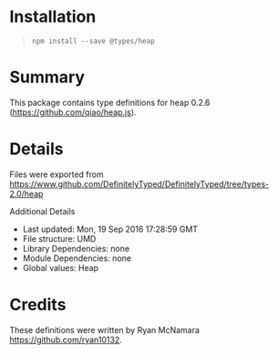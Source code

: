 # Installation
> `npm install --save @types/heap`

# Summary
This package contains type definitions for heap 0.2.6 (https://github.com/qiao/heap.js).

# Details
Files were exported from https://www.github.com/DefinitelyTyped/DefinitelyTyped/tree/types-2.0/heap

Additional Details
 * Last updated: Mon, 19 Sep 2016 17:28:59 GMT
 * File structure: UMD
 * Library Dependencies: none
 * Module Dependencies: none
 * Global values: Heap

# Credits
These definitions were written by Ryan McNamara <https://github.com/ryan10132>.
